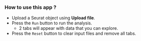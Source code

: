 ### How to use this app ?

- Upload a Seurat object using **Upload file**.
- Press the ```Run``` button to run the analysis.
    - 2 tabs will appear with data that you can explore.
- Press the ```Reset``` button to clear input files and remove all tabs.
